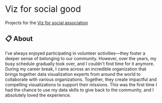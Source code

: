 <h1 style="font-weight:normal">
  Viz for social good
</h1>

Projects for the [Viz for social association](https://www.vizforsocialgood.com)

## :clipboard: About 

I’ve always enjoyed participating in volunteer activities—they foster a deeper sense of belonging to our community. 
However, over the years, my busy schedule gradually took over, and I couldn't find time for it anymore. 
During my career break, I came across an incredible organization that brings together data visualization experts 
from around the world to collaborate with various organizations. Together, they create impactful and compelling 
visualizations to support their missions.
This was the first time I had the chance to use my data skills to give back to the community, and I absolutely 
loved the experience.
